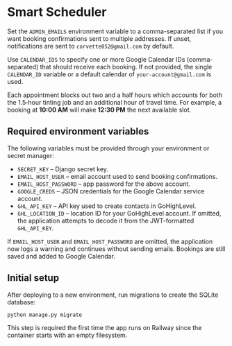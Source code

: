 # Smart Scheduler

Set the `ADMIN_EMAILS` environment variable to a comma-separated list if you want booking confirmations sent to multiple addresses. If unset, notifications are sent to `corvette052@gmail.com` by default.

Use `CALENDAR_IDS` to specify one or more Google Calendar IDs (comma-separated) that should receive each booking. If not provided, the single `CALENDAR_ID` variable or a default calendar of `your-account@gmail.com` is used.

Each appointment blocks out two and a half hours which accounts for both the 1.5‑hour tinting job and an additional hour of travel time. For example, a booking at **10:00 AM** will make **12:30 PM** the next available slot.

## Required environment variables

The following variables must be provided through your environment or secret
manager:

- `SECRET_KEY` – Django secret key.
- `EMAIL_HOST_USER` – email account used to send booking confirmations.
- `EMAIL_HOST_PASSWORD` – app password for the above account.
- `GOOGLE_CREDS` – JSON credentials for the Google Calendar service account.
- `GHL_API_KEY` – API key used to create contacts in GoHighLevel.
- `GHL_LOCATION_ID` – location ID for your GoHighLevel account. If omitted, the application attempts to decode it from the JWT-formatted `GHL_API_KEY`.

If `EMAIL_HOST_USER` and `EMAIL_HOST_PASSWORD` are omitted, the application now
logs a warning and continues without sending emails. Bookings are still saved
and added to Google Calendar.

## Initial setup

After deploying to a new environment, run migrations to create the SQLite database:

```bash
python manage.py migrate
```

This step is required the first time the app runs on Railway since the container starts with an empty filesystem.
